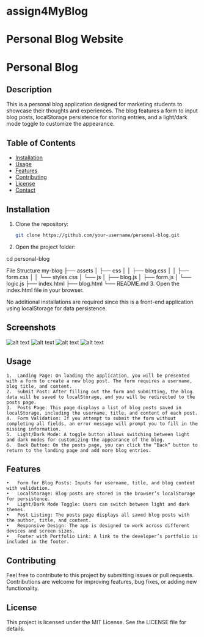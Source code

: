# assign4MyBlog
# Personal Blog Website
# Personal Blog

## Description
This is a personal blog application designed for marketing students to showcase their thoughts and experiences. The blog features a form to input blog posts, localStorage persistence for storing entries, and a light/dark mode toggle to customize the appearance.

## Table of Contents
- [Installation](#installation)
- [Usage](#usage)
- [Features](#features)
- [Contributing](#contributing)
- [License](#license)
- [Contact](#contact)

## Installation
1. Clone the repository:
   ```bash
   git clone https://github.com/your-username/personal-blog.git

2.	Open the project folder:

cd personal-blog


File Structure
my-blog
├── assets
│   ├── css
│   │   ├── blog.css
│   │   ├── form.css
│   │   └── styles.css
│   └── js
│       ├── blog.js
│       ├── form.js
│       └── logic.js
├── index.html
├── blog.html
└── README.md
3.	Open the index.html file in your browser.

No additional installations are required since this is a front-end application using localStorage for data persistence.

## Screenshots
![alt text](<Screenshot 2024-10-07 at 12.42.00 AM.png>)
![alt text](<Screenshot 2024-10-07 at 12.54.38 AM.png>)
![alt text](<Screenshot 2024-10-07 at 12.52.33 AM.png>)
![alt text](<Screenshot 2024-10-07 at 12.53.16 AM.png>)


## Usage

	1.	Landing Page: On loading the application, you will be presented with a form to create a new blog post. The form requires a username, blog title, and content.
	2.	Submit Post: After filling out the form and submitting, the blog data will be saved to localStorage, and you will be redirected to the posts page.
	3.	Posts Page: This page displays a list of blog posts saved in localStorage, including the username, title, and content of each post.
	4.	Form Validation: If you attempt to submit the form without completing all fields, an error message will prompt you to fill in the missing information.
	5.	Light/Dark Mode: A toggle button allows switching between light and dark modes for customizing the appearance of the blog.
	6.	Back Button: On the posts page, you can click the “Back” button to return to the landing page and add more blog entries.

## Features

	•	Form for Blog Posts: Inputs for username, title, and blog content with validation.
	•	LocalStorage: Blog posts are stored in the browser’s localStorage for persistence.
	•	Light/Dark Mode Toggle: Users can switch between light and dark themes.
	•	Post Listing: The posts page displays all saved blog posts with the author, title, and content.
	•	Responsive Design: The app is designed to work across different devices and screen sizes.
	•	Footer with Portfolio Link: A link to the developer’s portfolio is included in the footer.

## Contributing

Feel free to contribute to this project by submitting issues or pull requests. Contributions are welcome for improving features, bug fixes, or adding new functionality.

## License

This project is licensed under the MIT License. See the LICENSE file for details.
